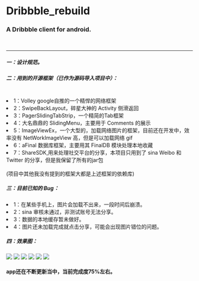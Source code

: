 Dribbble_rebuild
================

<h3> A Dribbble client for android. </h3>
<br />
<hr/>

<h5>一：设计规范。<br/></h5>
<h5>二：用到的开源框架（已作为源码导入项目中）：</h5>
<br />

<li>
1：Volley google自推的一个精悍的网络框架<br/>
<li>
2：SwipeBackLayout，碎星大神的 Activity 侧滑返回<br />
<li>
3：PagerSlidingTabStrip，一个精简的Tab框架<br />
<li>
4：大名鼎鼎的 SlidingMenu，主要用于 Comments 的展示 <br />
<li>
5：ImageViewEx，一个大型的，加载网络图片的框架，目前还在开发中，效率没有 NetWorkImageView 高，但是可以加载网络 gif <br />
<li />
6：aFinal 数据库框架，主要用其 FinalDB 模块处理本地收藏 <br />
<li />
7：ShareSDK,用来处理社交平台的分享，本项目只用到了 sina Weibo 和 Twitter 的分享，但是我保留了所有的jar包<br /> <br />
(项目中其他我没有提到的框架大都是上述框架的依赖库) <br />

<h5>三：目前已知的 Bug：</h5>
<li>
1：在某些手机上，图片会加载不出来，一段时间后崩溃。
<li >
2：sina 审核未通过，非测试账号无法分享。
<li >
3：数据的本地缓存暂未做好。
<li > 
4：图片还未加载完成就点击分享，可能会出现图片错位的问题。

<h5>四：效果图：</h5>
<img src="http://farm4.staticflickr.com/3690/12792804813_6c8f1c1839.jpg"/>
<img src="http://farm4.staticflickr.com/3800/12792765623_7688d82b9b.jpg"/>
<img src="http://farm8.staticflickr.com/7409/12792768153_c037330547.jpg"/>
<img src="http://farm4.staticflickr.com/3726/12793101354_8d3763edd1.jpg"/>
<img src="http://farm3.staticflickr.com/2840/12792671055_d2613f5cf6.jpg"/>
<img src="http://farm8.staticflickr.com/7355/12792702765_ba09e7dc97.jpg"/>
<br/>

<h4>app还在不断更新当中，当前完成度75%左右。